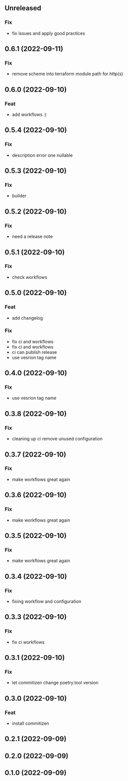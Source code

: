 ## Unreleased

### Fix

- fix issues and apply good practices

## 0.6.1 (2022-09-11)

### Fix

- remove scheme into terraform module path for  http(s)

## 0.6.0 (2022-09-10)

### Feat

- add workflows :)

## 0.5.4 (2022-09-10)

### Fix

- description error one nullable

## 0.5.3 (2022-09-10)

### Fix

- builder

## 0.5.2 (2022-09-10)

### Fix

- need a release note

## 0.5.1 (2022-09-10)

### Fix

- check workflows

## 0.5.0 (2022-09-10)

### Feat

- add changelog

### Fix

- fix ci and workflows
- fix ci and workflows
- ci can publish release
- use vesrion tag name

## 0.4.0 (2022-09-10)

### Fix

- use vesrion tag name

## 0.3.8 (2022-09-10)

### Fix

- cleaning up ci remove unused configuration

## 0.3.7 (2022-09-10)

### Fix

- make workflows great again

## 0.3.6 (2022-09-10)

### Fix

- make workflows great again

## 0.3.5 (2022-09-10)

### Fix

- make workflows great again

## 0.3.4 (2022-09-10)

### Fix

- fixing workflow and configuration

## 0.3.3 (2022-09-10)

### Fix

- fix ci workflows

## 0.3.1 (2022-09-10)

### Fix

- let commitizen change poetry.tool version

## 0.3.0 (2022-09-10)

### Feat

- install commitizen

## 0.2.1 (2022-09-09)

## 0.2.0 (2022-09-09)

## 0.1.0 (2022-09-09)
